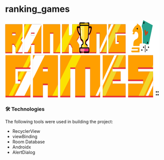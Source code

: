 # ranking_games

<img width="500px" height="250px" src = "https://github.com/iguleal/ranking_games/blob/main/app/src/main/res/drawable/logo.png">

### 🛠 Technologies
The following tools were used in building the project:

- RecyclerView
- viewBinding
- Room Database
- Androidx
- AlertDialog
